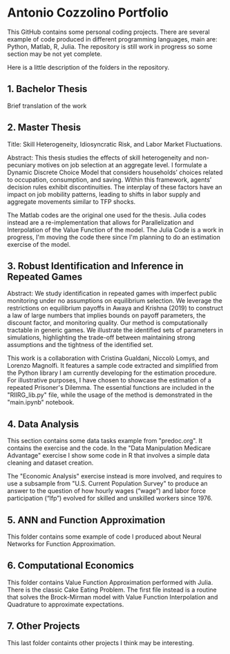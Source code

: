 # Antonio Cozzolino Portfolio

This GitHub contains some personal coding projects. There are several example of code produced in different programming languages, main are: Python, Matlab, R, Julia. The repository is still work in progress so some section may be not yet complete.

Here is a little description of the folders in the repository.

## 1. Bachelor Thesis
Brief translation of the work

## 2. Master Thesis
Title: Skill Heterogeneity, Idiosyncratic Risk, and Labor Market Fluctuations. 

Abstract: This thesis studies the effects of skill heterogeneity and non-pecuniary motives on job selection at an aggregate level. I formulate a Dynamic Discrete Choice Model that considers households’ choices related to occupation, consumption, and saving. Within this framework, agents’ decision
rules exhibit discontinuities. The interplay of these factors have an impact on job mobility patterns, leading to shifts in labor supply and aggregate movements similar to TFP shocks. 

The Matlab codes are the original one used for the thesis. Julia codes instead are a re-implementation that allows for Parallelization and Interpolation of the Value Function of the model. The Julia Code is a work in progress, I'm moving the code there since I'm planning to do an estimation exercise of the model. 

## 3. Robust Identification and Inference in Repeated Games

Abstract: We study identification in repeated games with imperfect public monitoring under no assumptions on equilibrium selection. We leverage the restrictions on equilibrium payoffs in Awaya and Krishna (2019) to construct a law of large numbers that implies bounds on payoff parameters, the discount factor, and monitoring quality. Our method is computationally tractable in generic games. We illustrate the identified sets of parameters in simulations, highlighting the trade-off between maintaining strong assumptions and the tightness of the identified set.

This work is a collaboration with Cristina Gualdani, Niccolò Lomys, and Lorenzo Magnolfi. It features a sample code extracted and simplified from the Python library I am currently developing for the estimation procedure. For illustrative purposes, I have chosen to showcase the estimation of a repeated Prisoner's Dilemma. The essential functions are included in the "RIIRG_lib.py" file, while the usage of the method is demonstrated in the "main.ipynb" notebook.
 
## 4. Data Analysis
This section contains some data tasks example from "predoc.org". It contains the exercise and the code. In the "Data Manipulation Medicare Advantage" exercise I show some code in R that involves a simple data cleaning and dataset creation.

The "Economic Analysis" exercise instead is more involved, and requires to use a subsample from "U.S. Current Population Survey" to produce an answer to the question of how hourly wages (“wage”) and labor force participation (“lfp”) evolved for skilled and unskilled workers since 1976.

## 5. ANN and Function Approximation

This folder contains some example of code I produced about Neural Networks for Function Approximation.

## 6. Computational Economics

This folder contains Value Function Approximation performed with Julia. There is the classic Cake Eating Problem. The first file instead is a routine that solves the Brock-Mirman model with Value Function Interpolation and Quadrature to approximate expectations.

## 7. Other Projects

This last folder containts other projects I think may be interesting.


